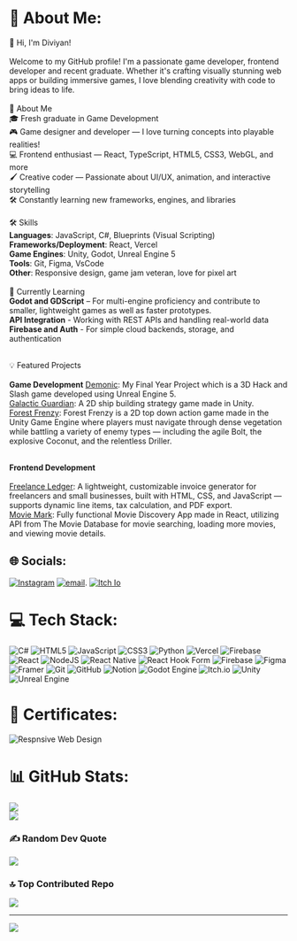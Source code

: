 # 💫 About Me:
👋 Hi, I'm Diviyan!<br><br>Welcome to my GitHub profile! I'm a passionate game developer, frontend developer and recent graduate. Whether it's crafting visually stunning web apps or building immersive games, I love blending creativity with code to bring ideas to life.<br><br>🚀 About Me<br>🎓 Fresh graduate in Game Development<br>🎮 Game designer and developer — I love turning concepts into playable realities!<br>💻 Frontend enthusiast — React, TypeScript, HTML5, CSS3, WebGL, and more<br>🖌️ Creative coder — Passionate about UI/UX, animation, and interactive storytelling<br>🛠️ Constantly learning new frameworks, engines, and libraries<br><br>🛠️ Skills<br>**Languages**: JavaScript, C#, Blueprints (Visual Scripting)<br>**Frameworks/Deployment**: React, Vercel<br>**Game Engines**: Unity, Godot, Unreal Engine 5<br>**Tools**: Git, Figma, VsCode<br>**Other**: Responsive design, game jam veteran, love for pixel art<br><br>🌱 Currently Learning<br>**Godot and GDScript** – For multi-engine proficiency and contribute to smaller, lightweight games as well as faster prototypes.<br>**API Integration** - Working with REST APIs and handling real-world data<br>**Firebase and Auth** - For simple cloud backends, storage, and authentication<br><br>

💡 Featured Projects<br><br>
**Game Development**
[Demonic](https://github.com/vw79/fypnm): My Final Year Project which is a 3D Hack and Slash game developed using Unreal Engine 5.<br>[Galactic Guardian](https://github.com/nixon-voxell/galacticguardian): A 2D ship building strategy game made in Unity. <br>[Forest Frenzy](https://github.com/vw79/ctmjam): Forest Frenzy is a 2D top down action game made in the Unity Game Engine where players must navigate through dense vegetation while battling a variety of enemy types — including the agile Bolt, the explosive Coconut, and the relentless Driller.<br><br>

**Frontend Development**<br><br>
[Freelance Ledger](https://github.com/Diviyan20/Freelance-Ledger): A lightweight, customizable invoice generator for freelancers and small businesses, built with HTML, CSS, and JavaScript — supports dynamic line items, tax calculation, and PDF export.<br>[Movie Mark](https://github.com/Diviyan20/Movie-Mark): Fully functional Movie Discovery App made in React, utilizing API from The Movie Database for movie searching, loading more movies, and viewing movie details.<br>


## 🌐 Socials:
[![Instagram](https://img.shields.io/badge/Instagram-%23E4405F.svg?logo=Instagram&logoColor=white)](https://instagram.com/diviyan._) [![email](https://img.shields.io/badge/Email-D14836?logo=gmail&logoColor=white)](mailto:diviyanr@gmail.com). [![Itch Io](https://img.shields.io/badge/Itch%20Io-Visit%20my%20Itch%20Io%20Page!-green?labelColor=red&style=social&link=https://diviyan.itch.io/)](https://diviyan.itch.io/)

# 💻 Tech Stack:
![C#](https://img.shields.io/badge/c%23-%23239120.svg?style=for-the-badge&logo=csharp&logoColor=white) ![HTML5](https://img.shields.io/badge/html5-%23E34F26.svg?style=for-the-badge&logo=html5&logoColor=white) ![JavaScript](https://img.shields.io/badge/javascript-%23323330.svg?style=for-the-badge&logo=javascript&logoColor=%23F7DF1E) ![CSS3](https://img.shields.io/badge/css3-%231572B6.svg?style=for-the-badge&logo=css3&logoColor=white) ![Python](https://img.shields.io/badge/python-3670A0?style=for-the-badge&logo=python&logoColor=ffdd54) ![Vercel](https://img.shields.io/badge/vercel-%23000000.svg?style=for-the-badge&logo=vercel&logoColor=white) ![Firebase](https://img.shields.io/badge/firebase-%23039BE5.svg?style=for-the-badge&logo=firebase) ![React](https://img.shields.io/badge/react-%2320232a.svg?style=for-the-badge&logo=react&logoColor=%2361DAFB) ![NodeJS](https://img.shields.io/badge/node.js-6DA55F?style=for-the-badge&logo=node.js&logoColor=white) ![React Native](https://img.shields.io/badge/react_native-%2320232a.svg?style=for-the-badge&logo=react&logoColor=%2361DAFB) ![React Hook Form](https://img.shields.io/badge/React%20Hook%20Form-%23EC5990.svg?style=for-the-badge&logo=reacthookform&logoColor=white) ![Firebase](https://img.shields.io/badge/firebase-a08021?style=for-the-badge&logo=firebase&logoColor=ffcd34) ![Figma](https://img.shields.io/badge/figma-%23F24E1E.svg?style=for-the-badge&logo=figma&logoColor=white) ![Framer](https://img.shields.io/badge/Framer-black?style=for-the-badge&logo=framer&logoColor=blue) ![Git](https://img.shields.io/badge/git-%23F05033.svg?style=for-the-badge&logo=git&logoColor=white) ![GitHub](https://img.shields.io/badge/github-%23121011.svg?style=for-the-badge&logo=github&logoColor=white) ![Notion](https://img.shields.io/badge/Notion-%23000000.svg?style=for-the-badge&logo=notion&logoColor=white) ![Godot Engine](https://img.shields.io/badge/GODOT-%23FFFFFF.svg?style=for-the-badge&logo=godot-engine) ![Itch.io](https://img.shields.io/badge/Itch-%23FF0B34.svg?style=for-the-badge&logo=Itch.io&logoColor=white) ![Unity](https://img.shields.io/badge/unity-%23000000.svg?style=for-the-badge&logo=unity&logoColor=white) ![Unreal Engine](https://img.shields.io/badge/unrealengine-%23313131.svg?style=for-the-badge&logo=unrealengine&logoColor=white)

# 📜 Certificates:
![Respnsive Web Design](https://github.com/user-attachments/assets/19f9a7ab-7a45-4c45-8890-a3a8297bdb9a)

# 📊 GitHub Stats:

![](https://nirzak-streak-stats.vercel.app/?user=Diviyan20&theme=radical&hide_border=false)<br/>
![](https://github-readme-stats.vercel.app/api/top-langs/?username=Diviyan20&theme=radical&hide_border=false&include_all_commits=true&count_private=true&layout=compact)

### ✍️ Random Dev Quote
![](https://quotes-github-readme.vercel.app/api?type=horizontal&theme=radical)

### 🔝 Top Contributed Repo
![](https://github-contributor-stats.vercel.app/api?username=Diviyan20&limit=5&theme=radical&combine_all_yearly_contributions=true)

---
[![](https://visitcount.itsvg.in/api?id=Diviyan20&icon=0&color=0)](https://visitcount.itsvg.in)

<!-- Proudly created with GPRM ( https://gprm.itsvg.in ) -->
